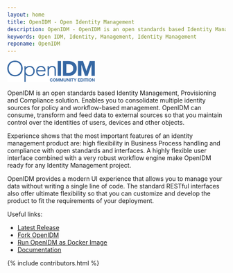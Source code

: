 ```yaml
---
layout: home
title: OpenIDM - Open Identity Management
description: OpenIDM - OpenIDM is an open standards based Identity Management, Provisioning and Compliance solution.
keywords: Open IDM, Identity, Management, Identity Management
reponame: OpenIDM
---
```

<div class="container text-center mb-4">
    <a target="_blank" href="https://github.com/OpenIdentityPlatform/OpenIDM">
        <img src="/assets/img/openidm-logo.png" width="40%" alt="OpenIDM Logo"/>
    </a>
</div>

OpenIDM is an open standards based Identity Management, Provisioning and Compliance solution. Enables you to consolidate multiple identity sources for policy and workflow-based management. OpenIDM can consume, transform and feed data to external sources so that you maintain control over the identities of users, devices and other objects.

Experience shows that the most important features of an identity management product are: high flexibility in         Business Process handling and compliance with open standards and interfaces.
A highly flexible user interface combined with a very robust workflow engine make OpenIDM ready for any Identity Management project.

OpenIDM provides a modern UI experience that allows you to manage your data without writing a single line of code. The standard RESTful interfaces also offer ultimate flexibility so that you can customize and develop the product to fit the requirements of your deployment.

Useful links:
* [Latest Release](https://github.com/OpenIdentityPlatform/OpenIDM/releases)
* [Fork OpenIDM](https://github.com/OpenIdentityPlatform/OpenIDM)
* [Run OpenIDM as Docker Image](https://hub.docker.com/r/openidentityplatform/openidm/)
* [Documentation](https://github.com/OpenIdentityPlatform/OpenIDM/wiki/)

 {% include contributors.html %}